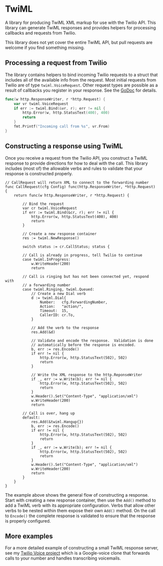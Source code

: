 TwiML
===
A library for producing TwiML XML markup for use with the Twilio API.  This library can generate TwiML responses and provides helpers for processing callbacks and requests from Twilio.

This library does not yet cover the entire TwiML API, but pull requests are welcome if you find something missing.

## Processing a request from Twilio

The library contains helpers to bind incoming Twilio requests to a struct that includes all of the available info from the request.  Most initial requests from Twilio are of type `twiml.VoiceRequest`.  Other request types are possible as a result of callbacks you register in your response.  See the [GoDoc](https://godoc.org/BTBurke/twiml) for details.

```go
func(w http.ResponseWriter, r *http.Request) {
	var vr twiml.VoiceRequest
    if err := twiml.Bind(&vr, r); err != nil {
        http.Error(w, http.StatusText(400), 400)
        return
    }
    fmt.Printf("Incoming call from %s", vr.From)
}
```

## Constructing a response using TwiML

Once you receive a request from the Twilio API, you construct a TwiML response to provide directions for how to deal with the call.  This library includes (most of) the allowable verbs and rules to validate that your response is constructed properly.

``` 
// CallRequest will return XML to connect to the forwarding number
func CallRequest(cfg Config) func(http.ResponseWriter, *http.Request) {
	return func(w http.ResponseWriter, r *http.Request) {
		
        // Bind the request
        var cr twiml.VoiceRequest
		if err := twiml.Bind(&cr, r); err != nil {
			http.Error(w, http.StatusText(400), 400)
			return
		}

        // Create a new response container
		res := twiml.NewResponse()

		switch status := cr.CallStatus; status {
		
        // Call is already in progress, tell Twilio to continue
        case twiml.InProgress:
			w.WriteHeader(200)
			return
        
        // Call is ringing but has not been connected yet, respond with
        // a forwarding number
		case twiml.Ringing, twiml.Queued:
			// Create a new Dial verb
            d := twiml.Dial{
				Number:   cfg.ForwardingNumber,
				Action:   "action/",
				Timeout:  15,
				CallerID: cr.To,
			}

            // Add the verb to the response
			res.Add(&d)
			
            // Validate and encode the response.  Validation is done
            // automatically before the response is encoded.
            b, err := res.Encode()
			if err != nil {
				http.Error(w, http.StatusText(502), 502)
				return
			}

            // Write the XML response to the http.ReponseWriter
			if _, err := w.Write(b); err != nil {
				http.Error(w, http.StatusText(502), 502)
				return
			}
			w.Header().Set("Content-Type", "application/xml")
			w.WriteHeader(200)
			return

        // Call is over, hang up
		default:
			res.Add(&twiml.Hangup{})
			b, err := res.Encode()
			if err != nil {
				http.Error(w, http.StatusText(502), 502)
				return
			}
			if _, err := w.Write(b); err != nil {
				http.Error(w, http.StatusText(502), 502)
				return
			}
			w.Header().Set("Content-Type", "application/xml")
			w.WriteHeader(200)
			return
		}
	}
}
```

The example above shows the general flow of constructing a response.  Start with creating a new response container, then use the `Add()` method to add a TwiML verb with its appropriate configuration.  Verbs that allow other verbs to be nested within them expose their own `Add()` method.  On the call to `Encode()` the complete response is validated to ensure that the response is properly configured.

## More examples

For a more detailed example of constructing a small TwiML response server, see my [Twilio Voice project](https://github.com/BTBurke/twilio-voice) which is a Google-voice clone that forwards calls to your number and handles transcribing voicemails.
